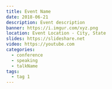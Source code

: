 ```yaml
---
title: Event Name
date: 2018-06-21
description: Event description
banner: https://i.imgur.com/xyz.png
location: Event Location - City, State
slides: https://slideshare.net
video: https://youtube.com
categories:
  - conference
  - speaking
  - talkName
tags:
  - tag 1
---
```

